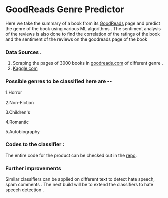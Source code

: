 # GoodReads Genre Predictor 
 
Here we take the summary of a book from its [GoodReads](https://www.goodreads.com/) page and predict the genre of the book using various ML algorithms . The sentiment analysis of the reviews is also done to find the correlation of the ratings of the book and the sentiment of the reviews on the goodreads page of the book 


### Data Sources . 

1. Scraping the pages of 3000 books in [goodreads.com](https://www.goodreads.com/) of different genre .
2. [Kaggle.com](https://www.kaggle.com/gnanesh/goodreads-book-reviews)


### Possible genres to be classified here are -- 
 1.Horror
 
 2.Non-Fiction
 
 3.Children's
 
 4.Romantic
 
 5.Autobiography
 

### Codes to the classifier : 

The entire code for the product can be checked out in the [repo](https://github.com/cyberninja22/Goodreads_Genre_Predictor). 

### Further improvements 
Similar classifiers can be applied on different text to detect hate speech, spam comments . The next build will be to extend the classifiers to hate speech detection . 

